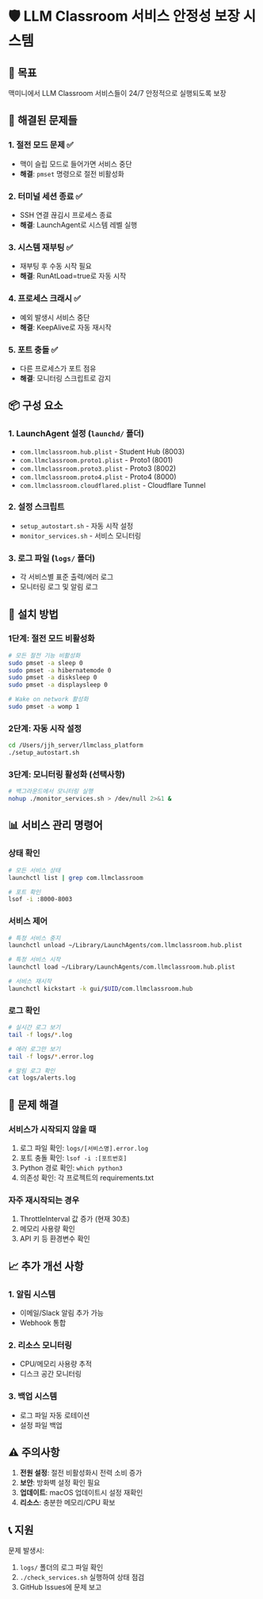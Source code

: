 # 🛡️ LLM Classroom 서비스 안정성 보장 시스템

## 🎯 목표
맥미니에서 LLM Classroom 서비스들이 24/7 안정적으로 실행되도록 보장

## 🚨 해결된 문제들

### 1. **절전 모드 문제** ✅
- 맥이 슬립 모드로 들어가면 서비스 중단
- **해결**: `pmset` 명령으로 절전 비활성화

### 2. **터미널 세션 종료** ✅
- SSH 연결 끊김시 프로세스 종료
- **해결**: LaunchAgent로 시스템 레벨 실행

### 3. **시스템 재부팅** ✅
- 재부팅 후 수동 시작 필요
- **해결**: RunAtLoad=true로 자동 시작

### 4. **프로세스 크래시** ✅
- 예외 발생시 서비스 중단
- **해결**: KeepAlive로 자동 재시작

### 5. **포트 충돌** ✅
- 다른 프로세스가 포트 점유
- **해결**: 모니터링 스크립트로 감지

## 📦 구성 요소

### 1. **LaunchAgent 설정** (`launchd/` 폴더)
- `com.llmclassroom.hub.plist` - Student Hub (8003)
- `com.llmclassroom.proto1.plist` - Proto1 (8001)
- `com.llmclassroom.proto3.plist` - Proto3 (8002)
- `com.llmclassroom.proto4.plist` - Proto4 (8000)
- `com.llmclassroom.cloudflared.plist` - Cloudflare Tunnel

### 2. **설정 스크립트**
- `setup_autostart.sh` - 자동 시작 설정
- `monitor_services.sh` - 서비스 모니터링

### 3. **로그 파일** (`logs/` 폴더)
- 각 서비스별 표준 출력/에러 로그
- 모니터링 로그 및 알림 로그

## 🚀 설치 방법

### 1단계: 절전 모드 비활성화
```bash
# 모든 절전 기능 비활성화
sudo pmset -a sleep 0
sudo pmset -a hibernatemode 0
sudo pmset -a disksleep 0
sudo pmset -a displaysleep 0

# Wake on network 활성화
sudo pmset -a womp 1
```

### 2단계: 자동 시작 설정
```bash
cd /Users/jjh_server/llmclass_platform
./setup_autostart.sh
```

### 3단계: 모니터링 활성화 (선택사항)
```bash
# 백그라운드에서 모니터링 실행
nohup ./monitor_services.sh > /dev/null 2>&1 &
```

## 📊 서비스 관리 명령어

### 상태 확인
```bash
# 모든 서비스 상태
launchctl list | grep com.llmclassroom

# 포트 확인
lsof -i :8000-8003
```

### 서비스 제어
```bash
# 특정 서비스 중지
launchctl unload ~/Library/LaunchAgents/com.llmclassroom.hub.plist

# 특정 서비스 시작
launchctl load ~/Library/LaunchAgents/com.llmclassroom.hub.plist

# 서비스 재시작
launchctl kickstart -k gui/$UID/com.llmclassroom.hub
```

### 로그 확인
```bash
# 실시간 로그 보기
tail -f logs/*.log

# 에러 로그만 보기
tail -f logs/*.error.log

# 알림 로그 확인
cat logs/alerts.log
```

## 🔧 문제 해결

### 서비스가 시작되지 않을 때
1. 로그 파일 확인: `logs/[서비스명].error.log`
2. 포트 충돌 확인: `lsof -i :[포트번호]`
3. Python 경로 확인: `which python3`
4. 의존성 확인: 각 프로젝트의 requirements.txt

### 자주 재시작되는 경우
1. ThrottleInterval 값 증가 (현재 30초)
2. 메모리 사용량 확인
3. API 키 등 환경변수 확인

## 📈 추가 개선 사항

### 1. 알림 시스템
- 이메일/Slack 알림 추가 가능
- Webhook 통합

### 2. 리소스 모니터링
- CPU/메모리 사용량 추적
- 디스크 공간 모니터링

### 3. 백업 시스템
- 로그 파일 자동 로테이션
- 설정 파일 백업

## ⚠️ 주의사항

1. **전원 설정**: 절전 비활성화시 전력 소비 증가
2. **보안**: 방화벽 설정 확인 필요
3. **업데이트**: macOS 업데이트시 설정 재확인
4. **리소스**: 충분한 메모리/CPU 확보

## 📞 지원

문제 발생시:
1. `logs/` 폴더의 로그 파일 확인
2. `./check_services.sh` 실행하여 상태 점검
3. GitHub Issues에 문제 보고